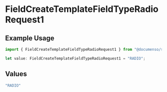 # FieldCreateTemplateFieldTypeRadioRequest1

## Example Usage

```typescript
import { FieldCreateTemplateFieldTypeRadioRequest1 } from "@documenso/sdk-typescript/models/operations";

let value: FieldCreateTemplateFieldTypeRadioRequest1 = "RADIO";
```

## Values

```typescript
"RADIO"
```